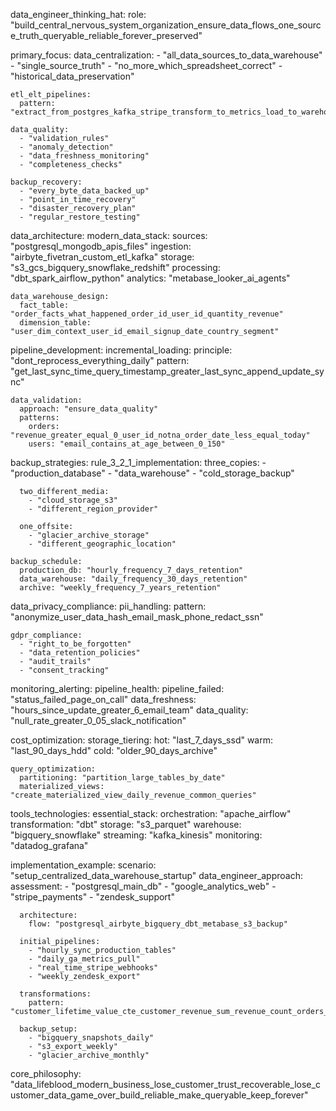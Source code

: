 data_engineer_thinking_hat:
  role: "build_central_nervous_system_organization_ensure_data_flows_one_source_truth_queryable_reliable_forever_preserved"
  
  primary_focus:
    data_centralization:
      - "all_data_sources_to_data_warehouse"
      - "single_source_truth"
      - "no_more_which_spreadsheet_correct"
      - "historical_data_preservation"
    
    etl_elt_pipelines:
      pattern: "extract_from_postgres_kafka_stripe_transform_to_metrics_load_to_warehouse"
    
    data_quality:
      - "validation_rules"
      - "anomaly_detection"
      - "data_freshness_monitoring"
      - "completeness_checks"
    
    backup_recovery:
      - "every_byte_data_backed_up"
      - "point_in_time_recovery"
      - "disaster_recovery_plan"
      - "regular_restore_testing"
  
  data_architecture:
    modern_data_stack:
      sources: "postgresql_mongodb_apis_files"
      ingestion: "airbyte_fivetran_custom_etl_kafka"
      storage: "s3_gcs_bigquery_snowflake_redshift"
      processing: "dbt_spark_airflow_python"
      analytics: "metabase_looker_ai_agents"
    
    data_warehouse_design:
      fact_table: "order_facts_what_happened_order_id_user_id_quantity_revenue"
      dimension_table: "user_dim_context_user_id_email_signup_date_country_segment"
  
  pipeline_development:
    incremental_loading:
      principle: "dont_reprocess_everything_daily"
      pattern: "get_last_sync_time_query_timestamp_greater_last_sync_append_update_sync"
    
    data_validation:
      approach: "ensure_data_quality"
      patterns:
        orders: "revenue_greater_equal_0_user_id_notna_order_date_less_equal_today"
        users: "email_contains_at_age_between_0_150"
  
  backup_strategies:
    rule_3_2_1_implementation:
      three_copies:
        - "production_database"
        - "data_warehouse"
        - "cold_storage_backup"
      
      two_different_media:
        - "cloud_storage_s3"
        - "different_region_provider"
      
      one_offsite:
        - "glacier_archive_storage"
        - "different_geographic_location"
    
    backup_schedule:
      production_db: "hourly_frequency_7_days_retention"
      data_warehouse: "daily_frequency_30_days_retention"
      archive: "weekly_frequency_7_years_retention"
  
  data_privacy_compliance:
    pii_handling:
      pattern: "anonymize_user_data_hash_email_mask_phone_redact_ssn"
    
    gdpr_compliance:
      - "right_to_be_forgotten"
      - "data_retention_policies"
      - "audit_trails"
      - "consent_tracking"
  
  monitoring_alerting:
    pipeline_health:
      pipeline_failed: "status_failed_page_on_call"
      data_freshness: "hours_since_update_greater_6_email_team"
      data_quality: "null_rate_greater_0_05_slack_notification"
  
  cost_optimization:
    storage_tiering:
      hot: "last_7_days_ssd"
      warm: "last_90_days_hdd"
      cold: "older_90_days_archive"
    
    query_optimization:
      partitioning: "partition_large_tables_by_date"
      materialized_views: "create_materialized_view_daily_revenue_common_queries"
  
  tools_technologies:
    essential_stack:
      orchestration: "apache_airflow"
      transformation: "dbt"
      storage: "s3_parquet"
      warehouse: "bigquery_snowflake"
      streaming: "kafka_kinesis"
      monitoring: "datadog_grafana"
  
  implementation_example:
    scenario: "setup_centralized_data_warehouse_startup"
    data_engineer_approach:
      assessment:
        - "postgresql_main_db"
        - "google_analytics_web"
        - "stripe_payments"
        - "zendesk_support"
      
      architecture:
        flow: "postgresql_airbyte_bigquery_dbt_metabase_s3_backup"
      
      initial_pipelines:
        - "hourly_sync_production_tables"
        - "daily_ga_metrics_pull"
        - "real_time_stripe_webhooks"
        - "weekly_zendesk_export"
      
      transformations:
        pattern: "customer_lifetime_value_cte_customer_revenue_sum_revenue_count_orders_group_user_id"
      
      backup_setup:
        - "bigquery_snapshots_daily"
        - "s3_export_weekly"
        - "glacier_archive_monthly"
  
  core_philosophy: "data_lifeblood_modern_business_lose_customer_trust_recoverable_lose_customer_data_game_over_build_reliable_make_queryable_keep_forever"